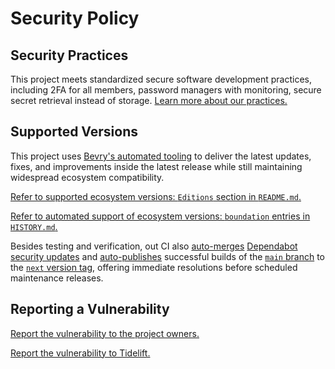 # Security Policy

## Security Practices

This project meets standardized secure software development practices, including 2FA for all members, password managers with monitoring, secure secret retrieval instead of storage. [Learn more about our practices.](https://tidelift.com/funding/github/npm/@bevry/nodejs-releases)

## Supported Versions

This project uses [Bevry's automated tooling](https://github.com/bevry/boundation) to deliver the latest updates, fixes, and improvements inside the latest release while still maintaining widespread ecosystem compatibility.

[Refer to supported ecosystem versions: `Editions` section in `README.md`.](https://github.com/bevry/nodejs-releases/blob/main/README.md#Editions)

[Refer to automated support of ecosystem versions: `boundation` entries in `HISTORY.md`.](https://github.com/bevry/nodejs-releases/blob/main/HISTORY.md)

Besides testing and verification, out CI also [auto-merges](https://docs.github.com/en/code-security/dependabot/working-with-dependabot/automating-dependabot-with-github-actions) [Dependabot security updates](https://docs.github.com/en/code-security/dependabot/dependabot-security-updates/about-dependabot-security-updates) and [auto-publishes](https://github.com/bevry-actions/npm) successful builds of the [`main` branch](https://github.com/bevry/wait/actions?query=branch%3Amain) to the [`next` version tag](https://www.npmjs.com/package/@bevry/nodejs-releases?activeTab=versions), offering immediate resolutions before scheduled maintenance releases.

## Reporting a Vulnerability

[Report the vulnerability to the project owners.](https://github.com/bevry/nodejs-releases/security/advisories)

[Report the vulnerability to Tidelift.](https://tidelift.com/security)
